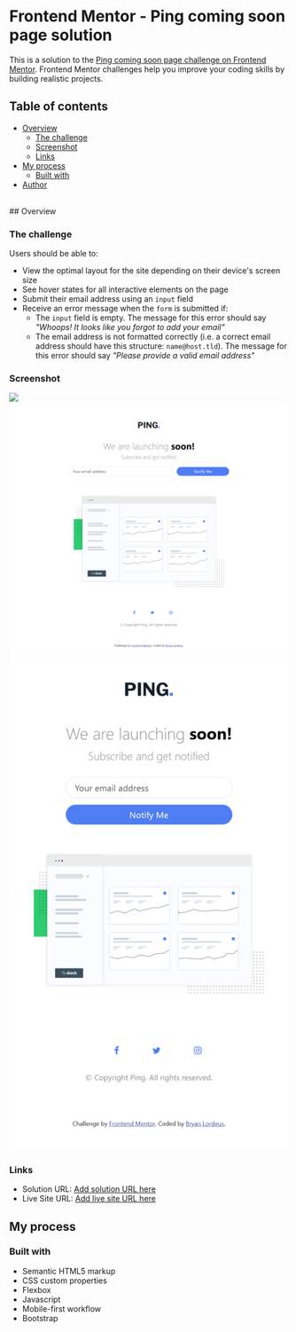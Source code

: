 # Frontend Mentor - Ping coming soon page solution

This is a solution to the [Ping coming soon page challenge on Frontend Mentor](https://www.frontendmentor.io/challenges/ping-single-column-coming-soon-page-5cadd051fec04111f7b848da). Frontend Mentor challenges help you improve your coding skills by building realistic projects.

## Table of contents

* [Overview](#overview)
    * [The challenge](#the-challenge)
    * [Screenshot](#screenshot)
    * [Links](#links)
* [My process](#my-process)
    * [Built with](#built-with)
* [Author](#author)

<br>
## Overview

### The challenge

Users should be able to:

* View the optimal layout for the site depending on their device's screen size
* See hover states for all interactive elements on the page
* Submit their email address using an `input` field
* Receive an error message when the `form` is submitted if:
    * The `input` field is empty. The message for this error should say *"Whoops! It looks like you forgot to add your email"*
    * The email address is not formatted correctly (i.e. a correct email address should have this structure: `name@host.tld`). The message for this error should say *"Please provide a valid email address"*

### Screenshot

![](./screenshot.jpg)![FireShot Capture 045 - Frontend Mentor - Ping coming soon page - 127.0.0.1.png](.media/img_0.png)
![FireShot Capture 046 - Frontend Mentor - Ping coming soon page - 127.0.0.1.png](.media/img_1.png)

### Links

* Solution URL: [Add solution URL here](https://your-solution-url.com)
* Live Site URL: [Add live site URL here](https://blordeus.github.io/ping-coming-soon-page-master/)

## My process

### Built with

* Semantic HTML5 markup
* CSS custom properties
* Flexbox
* Javascript
* Mobile-first workflow
* Bootstrap